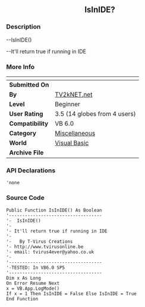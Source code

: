 ﻿<div align="center">

## IsInIDE?


</div>

### Description

--IsInIDE()

--It'll return true if running in IDE
 
### More Info
 


<span>             |<span>
---                |---
**Submitted On**   |
**By**             |[TV2kNET\.net](https://github.com/Planet-Source-Code/PSCIndex/blob/master/ByAuthor/tv2knet-net.md)
**Level**          |Beginner
**User Rating**    |3.5 (14 globes from 4 users)
**Compatibility**  |VB 6\.0
**Category**       |[Miscellaneous](https://github.com/Planet-Source-Code/PSCIndex/blob/master/ByCategory/miscellaneous__1-1.md)
**World**          |[Visual Basic](https://github.com/Planet-Source-Code/PSCIndex/blob/master/ByWorld/visual-basic.md)
**Archive File**   |[](https://github.com/Planet-Source-Code/tv2knet-net-isinide__1-31623/archive/master.zip)

### API Declarations

```
'none
```


### Source Code

```
Public Function IsInIDE() As Boolean
'-----------------------------------
'-  IsInIDE()
'-
'- It'll return true if running in IDE
'-
'-   By T-Virus Creations
'- http://www.tvirusonline.be
'- email: tvirus4ever@yahoo.co.uk
'-
'-----------------------------------
'-TESTED: In VB6.0 SP5
'-----------------------------------
Dim x As Long
On Error Resume Next
x = VB.App.LogMode()
If x = 1 Then IsInIDE = False Else IsInIDE = True
End Function
```

